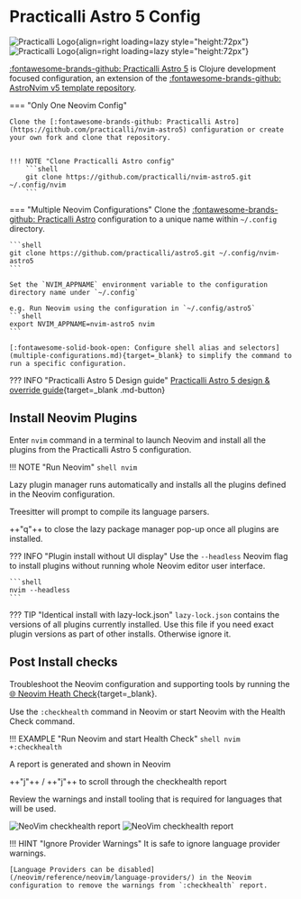 # Practicalli Astro 5 Config

![Practicalli Logo](https://github.com/practicalli/graphic-design/blob/live/logos/practicalli-logo.png?raw=true#only-light){align=right loading=lazy style="height:72px"}
![Practicalli Logo](https://github.com/practicalli/graphic-design/blob/live/logos/practicalli-logo-dark.png?raw=true#only-dark){align=right loading=lazy style="height:72px"}

[:fontawesome-brands-github: Practicalli Astro 5](http://github.com/practicalli/nvim-astro5) is Clojure development focused configuration, an extension of the [:fontawesome-brands-github: AstroNvim v5 template repository](https://github.com/AstroNvim/template).

=== "Only One Neovim Config"

    Clone the [:fontawesome-brands-github: Practicalli Astro](https://github.com/practicalli/nvim-astro5) configuration or create your own fork and clone that repository.


    !!! NOTE "Clone Practicalli Astro config"
        ```shell
        git clone https://github.com/practicalli/nvim-astro5.git ~/.config/nvim
        ```

=== "Multiple Neovim Configurations"
    Clone the [:fontawesome-brands-github: Practicalli Astro](https://github.com/practicalli/nvim-astro5) configuration to a unique name within `~/.config` directory.

    ```shell
    git clone https://github.com/practicalli/astro5.git ~/.config/nvim-astro5
    ```

    Set the `NVIM_APPNAME` environment variable to the configuration directory name under `~/.config`

    e.g. Run Neovim using the configuration in `~/.config/astro5`
    ```shell
    export NVIM_APPNAME=nvim-astro5 nvim
    ```

    [:fontawesome-solid-book-open: Configure shell alias and selectors](multiple-configurations.md){target=_blank} to simplify the command to run a specific configuration.


??? INFO "Practicalli Astro 5 Design guide"
    [Practicalli Astro 5 design & override guide](/neovim/reference/configuration/){target=_blank .md-button}


## Install Neovim Plugins

Enter `nvim` command in a terminal to launch Neovim and install all the plugins from the Practicalli Astro 5 configuration.

!!! NOTE "Run Neovim"
    ```shell
    nvim
    ```

Lazy plugin manager runs automatically and installs all the plugins defined in the Neovim configuration.

Treesitter will prompt to compile its language parsers.

++"q"++ to close the lazy package manager pop-up once all plugins are installed.


??? INFO "Plugin install without UI display"
    Use the `--headless` Neovim flag to install plugins without running whole Neovim editor user interface.

    ```shell
    nvim --headless
    ```

??? TIP "Identical install with lazy-lock.json"
    `lazy-lock.json` contains the versions of all plugins currently installed. Use this file if you need exact plugin versions as part of other installs.  Otherwise ignore it.

## Post Install checks

Troubleshoot the Neovim configuration and supporting tools by running the [:globe_with_meridians: Neovim Heath Check](https://neovim.io/doc/user/health.html){target=_blank}.

Use the `:checkhealth` command in Neovim or start Neovim with the Health Check command.

!!! EXAMPLE "Run Neovim and start Health Check"
    ```shell
    nvim +:checkhealth
    ```

A report is generated and shown in Neovim

++"j"++ / ++"j"++ to scroll through the checkhealth report

Review the warnings and install tooling that is required for languages that will be used.

![NeoVim checkhealth report](https://github.com/practicalli/graphic-design/blob/live/editors/neovim/screenshots/neovim-checkhealth-report-light.png?raw=true#only-light)
![NeoVim checkhealth report](https://github.com/practicalli/graphic-design/blob/live/editors/neovim/screenshots/neovim-checkhealth-report-dark.png?raw=true#only-dark)

!!! HINT "Ignore Provider Warnings"
    It is safe to ignore language provider warnings.

    [Language Providers can be disabled](/neovim/reference/neovim/language-providers/) in the Neovim configuration to remove the warnings from `:checkhealth` report.
